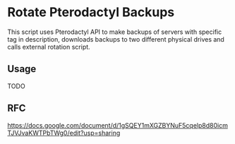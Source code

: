 # Rotate Pterodactyl Backups

This script uses Pterodactyl API to make backups of servers with specific tag in description, downloads backups to two
different physical drives and calls external rotation script.

## Usage

TODO

## RFC

https://docs.google.com/document/d/1gSQEY1mXGZBYNuF5cqelp8d80icmTJVJvaKWTPbTWg0/edit?usp=sharing

